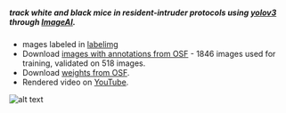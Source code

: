 ##### track white and black mice in resident-intruder protocols using [yolov3](https://pjreddie.com/darknet/yolo/) through [ImageAI](https://github.com/OlafenwaMoses/ImageAI).
* mages labeled in [labelimg](https://github.com/tzutalin/labelImg)
* Download [images with annotations from OSF](https://osf.io/a7gwe/) - 1846 images used for training, validated on 518 images. 
* Download [weights from OSF](https://osf.io/2hb78/).
* Rendered video on [YouTube](https://youtu.be/bmdeFhnwl7g).

![alt text](images/yolo.gif)










 



 

   


 
 


  
